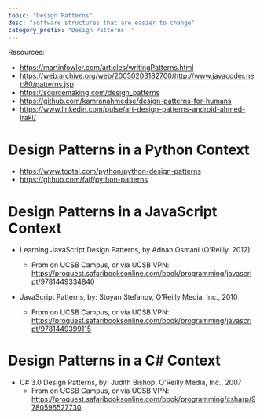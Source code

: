 ```yaml
---
topic: "Design Patterns"
desc: "software structures that are easier to change"
category_prefix: "Design Patterns: "
---
```



Resources:

* <https://martinfowler.com/articles/writingPatterns.html>
* <https://web.archive.org/web/20050203182700/http://www.javacoder.net:80/patterns.jsp>
* <https://sourcemaking.com/design_patterns>
* <https://github.com/kamranahmedse/design-patterns-for-humans>
* <https://www.linkedin.com/pulse/art-design-patterns-android-ahmed-iraki/>


# Design Patterns in a Python Context

* <https://www.toptal.com/python/python-design-patterns>
* <https://github.com/faif/python-patterns>

# Design Patterns in a JavaScript Context

* Learning JavaScript Design Patterns, by Adnan Osmani (O'Reilly, 2012)
  * From on UCSB Campus, or via UCSB VPN: <https://proquest.safaribooksonline.com/book/programming/javascript/9781449334840>

* JavaScript Patterns, by: Stoyan Stefanov, O'Reilly Media, Inc., 2010
  * From on UCSB Campus, or via UCSB VPN: <https://proquest.safaribooksonline.com/book/programming/javascript/9781449399115>

# Design Patterns in a C# Context

* C# 3.0 Design Patterns, by: Judith Bishop, O'Reilly Media, Inc., 2007
  * From on UCSB Campus, or via UCSB VPN: <https://proquest.safaribooksonline.com/book/programming/csharp/9780596527730>

